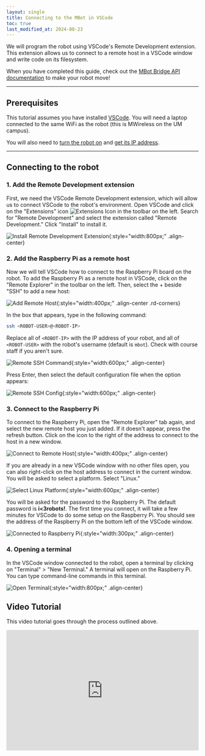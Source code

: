 ```yaml
---
layout: single
title: Connecting to the MBot in VSCode
toc: true
last_modified_at: 2024-08-23
---
```


We will program the robot using VSCode's Remote Development extension. This extension allows us to connect to a remote host in a VSCode window and write code on its filesystem.

When you have completed this guide, check out the [MBot Bridge API documentation](/docs/tutorials/bridge) to make your robot move!

---

## Prerequisites

This tutorial assumes you have installed [VSCode](#). You will need a laptop connected to the same WiFi as the robot (this is MWireless on the UM campus).

You will also need to [turn the robot on](#) and [get its IP address](/docs/setup/networking).

---

## Connecting to the robot

### 1. Add the Remote Development extension

First, we need the VSCode Remote Development extension, which will allow us to connect VSCode to the robot's environment. Open VSCode and click on the "Extensions" icon ![Extensions Icon](https://raw.githubusercontent.com/microsoft/vscode-icons/master/icons/light/extensions.svg?sanitize=true) in the toolbar on the left. Search for "Remote Development" and select the extension called "Remote Development." Click "Install" to install it.

![Install Remote Development Extension](/assets/images/programming/install-remote-ext.jpg){:style="width:800px;" .align-center}

### 2. Add the Raspberry Pi as a remote host

Now we will tell VSCode how to connect to the Raspberry Pi board on the robot. To add the Raspberry Pi as a remote host in VSCode, click on the "Remote Explorer" in the toolbar on the left. Then, select the + beside "SSH" to add a new host:

![Add Remote Host](/assets/images/programming/remote-add-target.png){:style="width:400px;" .align-center .rd-corners}

In the box that appears, type in the following command:
```bash
ssh <ROBOT-USER>@<ROBOT-IP>
```
Replace all of `<ROBOT-IP>` with the IP address of your robot, and all of `<ROBOT-USER>` with the robot's username (default is `mbot`). Check with course staff if you aren't sure.

![Remote SSH Command](/assets/images/programming/remote-ssh-command.png){:style="width:600px;" .align-center}

Press Enter, then select the default configuration file when the option appears:

![Remote SSH Config](/assets/images/programming/remote-ssh-config.png){:style="width:600px;" .align-center}

### 3. Connect to the Raspberry Pi

To connect to the Raspberry Pi, open the "Remote Explorer" tab again, and select the new remote host you just added. If it doesn't appear, press the refresh button. Click on the icon to the right of the address to connect to the host in a new window.

![Connect to Remote Host](/assets/images/programming/remote-connect-host.png){:style="width:400px;" .align-center}

If you are already in a new VSCode window with no other files open, you can also right-click on the host address to connect in the current window. You will be asked to select a platform. Select "Linux."

![Select Linux Platform](/assets/images/programming/remote-platform-linux.png){:style="width:600px;" .align-center}

You will be asked for the password to the Raspberry Pi. The default password is **i<3robots!**. The first time you connect, it will take a few minutes for VSCode to do some setup on the Raspberry Pi. You should see the address of the Raspberry Pi on the bottom left of the VSCode window.

![Connected to Raspberry Pi](/assets/images/programming/remote-connected.png){:style="width:300px;" .align-center}

### 4. Opening a terminal

In the VSCode window connected to the robot, open a terminal by clicking on "Terminal" > "New Terminal." A terminal will open on the Raspberry Pi. You can type command-line commands in this terminal.

![Open Terminal](/assets/images/programming/remote-connect-vsc.png){:style="width:800px;" .align-center}

## Video Tutorial

This video tutorial goes through the process outlined above.

<div style="display: flex; justify-content: center; align-items: center;">
  <iframe style="display:block" width="560" height="315" src="https://www.youtube.com/embed/65J26m_rSxE" title="YouTube video player" frameborder="0" allow="accelerometer; autoplay; clipboard-write; encrypted-media; gyroscope; picture-in-picture" allowfullscreen></iframe>
</div>

